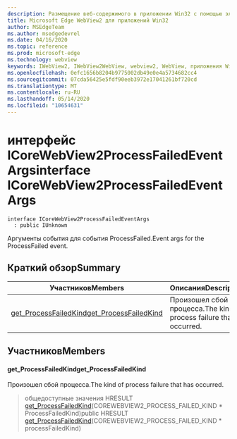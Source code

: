 ```yaml
---
description: Размещение веб-содержимого в приложении Win32 с помощью элемента управления Microsoft Edge WebView2
title: Microsoft Edge WebView2 для приложений Win32
author: MSEdgeTeam
ms.author: msedgedevrel
ms.date: 04/16/2020
ms.topic: reference
ms.prod: microsoft-edge
ms.technology: webview
keywords: IWebView2, IWebView2WebView, webview2, WebView, приложения Win32, Win32, EDGE, ICoreWebView2, ICoreWebView2Controller, элемент управления "веб-браузер", HTML Edge
ms.openlocfilehash: 0efc1656b8204b9775002db49e0e4a5734682cc4
ms.sourcegitcommit: 07cda56425e5fdf90eeb3972e17041261bf720cd
ms.translationtype: MT
ms.contentlocale: ru-RU
ms.lasthandoff: 05/14/2020
ms.locfileid: "10654631"
---
```

# <span data-ttu-id="d2272-104">интерфейс ICoreWebView2ProcessFailedEventArgs</span><span class="sxs-lookup"><span data-stu-id="d2272-104">interface ICoreWebView2ProcessFailedEventArgs</span></span> 

```
interface ICoreWebView2ProcessFailedEventArgs
  : public IUnknown
```

<span data-ttu-id="d2272-105">Аргументы события для события ProcessFailed.</span><span class="sxs-lookup"><span data-stu-id="d2272-105">Event args for the ProcessFailed event.</span></span>

## <span data-ttu-id="d2272-106">Краткий обзор</span><span class="sxs-lookup"><span data-stu-id="d2272-106">Summary</span></span>

 <span data-ttu-id="d2272-107">Участников</span><span class="sxs-lookup"><span data-stu-id="d2272-107">Members</span></span>                        | <span data-ttu-id="d2272-108">Описания</span><span class="sxs-lookup"><span data-stu-id="d2272-108">Descriptions</span></span>
--------------------------------|---------------------------------------------
[<span data-ttu-id="d2272-109">get_ProcessFailedKind</span><span class="sxs-lookup"><span data-stu-id="d2272-109">get_ProcessFailedKind</span></span>](#get_processfailedkind) | <span data-ttu-id="d2272-110">Произошел сбой процесса.</span><span class="sxs-lookup"><span data-stu-id="d2272-110">The kind of process failure that has occurred.</span></span>

## <span data-ttu-id="d2272-111">Участников</span><span class="sxs-lookup"><span data-stu-id="d2272-111">Members</span></span>

#### <span data-ttu-id="d2272-112">get_ProcessFailedKind</span><span class="sxs-lookup"><span data-stu-id="d2272-112">get_ProcessFailedKind</span></span> 

<span data-ttu-id="d2272-113">Произошел сбой процесса.</span><span class="sxs-lookup"><span data-stu-id="d2272-113">The kind of process failure that has occurred.</span></span>

> <span data-ttu-id="d2272-114">общедоступные значения HRESULT [get_ProcessFailedKind](#get_processfailedkind)(COREWEBVIEW2_PROCESS_FAILED_KIND \* ProcessFailedKind)</span><span class="sxs-lookup"><span data-stu-id="d2272-114">public HRESULT [get_ProcessFailedKind](#get_processfailedkind)(COREWEBVIEW2_PROCESS_FAILED_KIND \* processFailedKind)</span></span>


